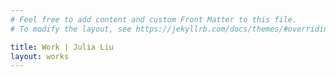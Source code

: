 ```yaml
---
# Feel free to add content and custom Front Matter to this file.
# To modify the layout, see https://jekyllrb.com/docs/themes/#overriding-theme-defaults

title: Work | Julia Liu
layout: works
---
```

